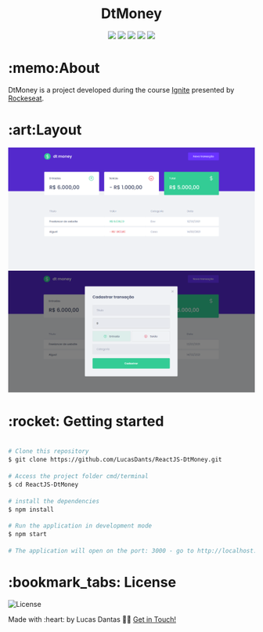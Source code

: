 <h1 align="center">DtMoney</h1>

<p align="center">
 <img  src="https://img.shields.io/github/package-json/dependency-version/LucasDants/ReactJS-DtMoney/react">
 <img  src="https://img.shields.io/github/package-json/dependency-version/LucasDants/ReactJS-DtMoney/styled-components">
 <img  src="https://img.shields.io/github/package-json/dependency-version/LucasDants/ReactJS-DtMoney/miragejs">
 <img  src="https://img.shields.io/github/package-json/dependency-version/LucasDants/ReactJS-DtMoney/polished">
 <img  src="https://img.shields.io/github/package-json/dependency-version/LucasDants/ReactJS-DtMoney/dev/typescript">
</p>

<h1>:memo:About</h1>
<p>DtMoney is a project developed during the course <a href="https://rocketseat.com/">Ignite</a> presented by <a href="https://www.linkedin.com/school/rocketseat/">Rockeseat</a>.</p>

<h1>:art:Layout</h1>
<img  src="https://github.com/LucasDants/ReactJS-DtMoney/blob/main/screenshots/landing.png">
<img  src="https://github.com/LucasDants/ReactJS-DtMoney/blob/main/screenshots/add.png">




<h1>:rocket: Getting started</h1>

```bash

# Clone this repository
$ git clone https://github.com/LucasDants/ReactJS-DtMoney.git

# Access the project folder cmd/terminal
$ cd ReactJS-DtMoney

# install the dependencies
$ npm install

# Run the application in development mode
$ npm start

# The application will open on the port: 3000 - go to http://localhost:3000

```

<h1>:bookmark_tabs: License</h1>
 <img  src="https://img.shields.io/github/license/LucasDants/ReactJS-DtMoney" alt="License">
 
 <p>Made with :heart: by Lucas Dantas 👋🏽 <a href="https://www.linkedin.com/in/lucasdants/">Get in Touch!</a></p>
